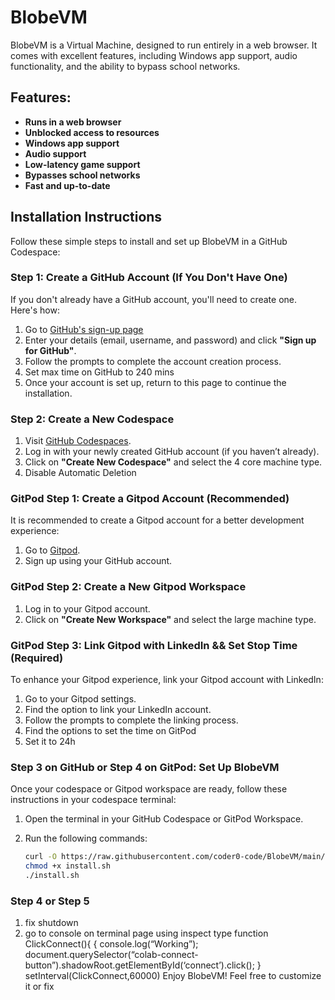 # BlobeVM

BlobeVM is a Virtual Machine, designed to run entirely in a web browser. It comes with excellent features, including Windows app support, audio functionality, and the ability to bypass school networks.

## Features:
- **Runs in a web browser**
- **Unblocked access to resources**
- **Windows app support**
- **Audio support**
- **Low-latency game support**
- **Bypasses school networks**
- **Fast and up-to-date**

## Installation Instructions

Follow these simple steps to install and set up BlobeVM in a GitHub Codespace:

### Step 1: Create a GitHub Account (If You Don't Have One)

If you don't already have a GitHub account, you'll need to create one. Here's how:

1. Go to [GitHub's sign-up page](https://www.github.com/join)
2. Enter your details (email, username, and password) and click **"Sign up for GitHub"**.
3. Follow the prompts to complete the account creation process.
4. Set max time on GitHub to 240 mins
5. Once your account is set up, return to this page to continue the installation.

### Step 2: Create a New Codespace

1. Visit [GitHub Codespaces](https://www.github.com/codespaces).
2. Log in with your newly created GitHub account (if you haven’t already).
3. Click on **"Create New Codespace"** and select the 4 core machine type.
4. Disable Automatic Deletion

### GitPod Step 1: Create a Gitpod Account (Recommended)

It is recommended to create a Gitpod account for a better development experience:

1. Go to [Gitpod](https://www.gitpod.io/login).
2. Sign up using your GitHub account.

### GitPod Step 2: Create a New Gitpod Workspace

1. Log in to your Gitpod account.
2. Click on **"Create New Workspace"** and select the large machine type.

### GitPod Step 3: Link Gitpod with LinkedIn && Set Stop Time (Required)

To enhance your Gitpod experience, link your Gitpod account with LinkedIn:

1. Go to your Gitpod settings.
2. Find the option to link your LinkedIn account.
3. Follow the prompts to complete the linking process.
4. Find the options to set the time on GitPod
5. Set it to 24h

### Step 3 on GitHub or Step 4 on GitPod: Set Up BlobeVM

Once your codespace or Gitpod workspace are ready, follow these instructions in your codespace terminal:

1. Open the terminal in your GitHub Codespace or GitPod Workspace.
2. Run the following commands:

   ```bash
   curl -O https://raw.githubusercontent.com/coder0-code/BlobeVM/main/install.sh
   chmod +x install.sh
   ./install.sh
### Step 4 or Step 5
1. fix shutdown
2. go to console on terminal page using inspect type function ClickConnect(){
{
console.log(“Working”);
document.querySelector(“colab-connect-button”).shadowRoot.getElementById(‘connect’).click();
}
setInterval(ClickConnect,60000)
Enjoy BlobeVM! Feel free to customize it or fix 
